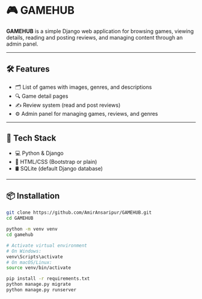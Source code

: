 # 🎮 GAMEHUB

**GAMEHUB** is a simple Django web application for browsing games, viewing details, reading and posting reviews, and managing content through an admin panel.

---

## 🛠️ Features

- 🗂️ List of games with images, genres, and descriptions  
- 🔍 Game detail pages  
- ✍️ Review system (read and post reviews)  
- ⚙️ Admin panel for managing games, reviews, and genres  

---

## 🚀 Tech Stack

- 💻 Python & Django  
- 🎨 HTML/CSS (Bootstrap or plain)  
- 🛢️ SQLite (default Django database)  

---

## 📦 Installation

```bash
git clone https://github.com/AmirAnsaripur/GAMEHUB.git
cd GAMEHUB

python -m venv venv
cd gamehub

# Activate virtual environment
# On Windows:
venv\Scripts\activate
# On macOS/Linux:
source venv/bin/activate

pip install -r requirements.txt
python manage.py migrate
python manage.py runserver
